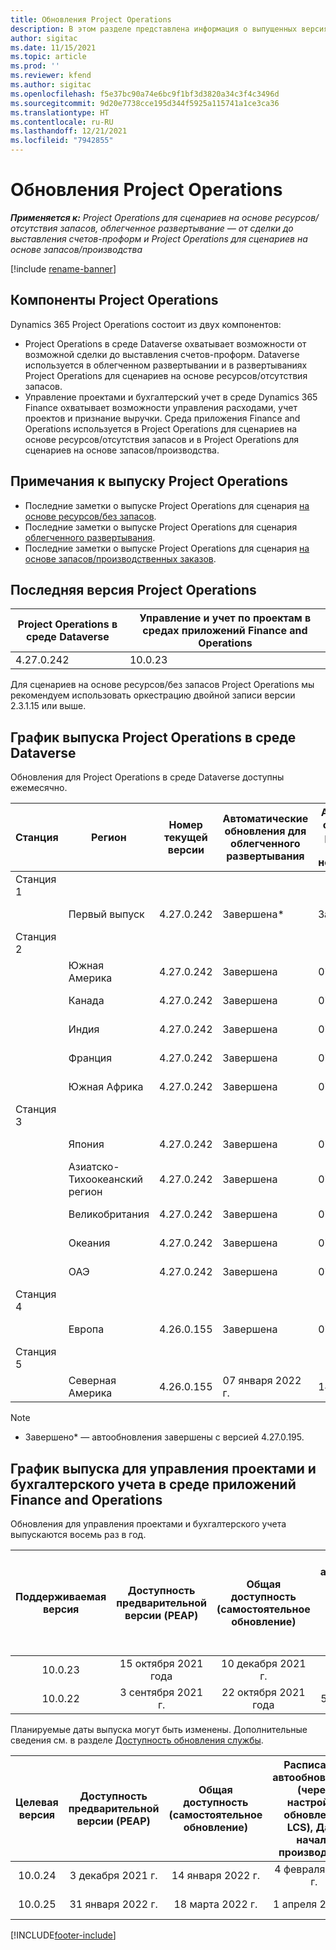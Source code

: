 ```yaml
---
title: Обновления Project Operations
description: В этом разделе представлена информация о выпущенных версиях Dynamics 365 Project Operations.
author: sigitac
ms.date: 11/15/2021
ms.topic: article
ms.prod: ''
ms.reviewer: kfend
ms.author: sigitac
ms.openlocfilehash: f5e37bc90a74e6bc9f1bf3d3820a34c3f4c3496d
ms.sourcegitcommit: 9d20e7738cce195d344f5925a115741a1ce3ca36
ms.translationtype: HT
ms.contentlocale: ru-RU
ms.lasthandoff: 12/21/2021
ms.locfileid: "7942855"
---
```

# <a name="project-operations-updates"></a>Обновления Project Operations

_**Применяется к:** Project Operations для сценариев на основе ресурсов/отсутствия запасов, облегченное развертывание — от сделки до выставления счетов-проформ и Project Operations для сценариев на основе запасов/производства_

[!include [rename-banner](~/includes/cc-data-platform-banner.md)]

## <a name="project-operations-components"></a>Компоненты Project Operations

Dynamics 365 Project Operations состоит из двух компонентов:

- Project Operations в среде Dataverse охватывает возможности от возможной сделки до выставления счетов-проформ. Dataverse используется в облегченном развертывании и в развертываниях Project Operations для сценариев на основе ресурсов/отсутствия запасов.
- Управление проектами и бухгалтерский учет в среде Dynamics 365 Finance охватывает возможности управления расходами, учет проектов и признание выручки. Среда приложения Finance and Operations используется в Project Operations для сценариев на основе ресурсов/отсутствия запасов и в Project Operations для сценариев на основе запасов/производства.

## <a name="project-operations-release-notes"></a>Примечания к выпуску Project Operations
- Последние заметки о выпуске Project Operations для сценария [на основе ресурсов/без запасов](whats-new-dec-2021-resource-based.md).
- Последние заметки о выпуске Project Operations для сценария [облегченного развертывания](../pro/whats-new/whats-new-dec-2021-lite.md).
- Последние заметки о выпуске Project Operations для сценария [на основе запасов/производственных заказов](../prod-pma/whats-new/whats-new-oct-2021-stocked.md).

## <a name="project-operations-latest-version"></a>Последняя версия Project Operations

| Project Operations в среде Dataverse | Управление и учет по проектам в средах приложений Finance and Operations | 
| --- | --- |
| 4.27.0.242 | 10.0.23 |

Для сценариев на основе ресурсов/без запасов Project Operations мы рекомендуем использовать оркестрацию двойной записи версии 2.3.1.15 или выше.

## <a name="release-schedule-for-project-operations-on-dataverse-environment"></a>График выпуска Project Operations в среде Dataverse

Обновления для Project Operations в среде Dataverse доступны ежемесячно. 

| Станция | Регион | Номер текущей версии | Автоматические обновления для облегченного развертывания | Автоматические обновления для развертывания ресурсов/нескладируемого | Следующий номер версии | Следующая общедоступная версия |
|-----------|-----------------------|-----------------|--------------------|---------------------|---------------------|---------------------|
| Станция 1 |   &nbsp;              |    &nbsp;       | &nbsp;             |      &nbsp;         |      &nbsp;         |      &nbsp;         |
|   &nbsp;  | Первый выпуск         |  4.27.0.242     | Завершена*          | Завершена*           | Подлежит уточнению                 | 14 января 2022 г.    |
| Станция 2 |   &nbsp;              |    &nbsp;       | &nbsp;             |      &nbsp;         |      &nbsp;         |      &nbsp;         |
|   &nbsp;  | Южная Америка         |  4.27.0.242     | Завершена           | 07 января 2022 г.    | Подлежит уточнению                 | 14 января 2022 г.    |
|   &nbsp;  | Канада                |  4.27.0.242     | Завершена           | 07 января 2022 г.    | Подлежит уточнению                 | 14 января 2022 г.    |
|   &nbsp;  | Индия                 |  4.27.0.242     | Завершена           | 07 января 2022 г.    | Подлежит уточнению                 | 14 января 2022 г.    |
|   &nbsp;  | Франция                |  4.27.0.242     | Завершена           | 07 января 2022 г.    | Подлежит уточнению                 | 14 января 2022 г.    |
|   &nbsp;  | Южная Африка          |  4.27.0.242     | Завершена           | 07 января 2022 г.    | Подлежит уточнению                 | 14 января 2022 г.    |
| Станция 3 |      &nbsp;           |     &nbsp;      |     &nbsp;         |      &nbsp;         |      &nbsp;         |      &nbsp;         |
|   &nbsp;  | Япония                 |  4.27.0.242     | Завершена           | 07 января 2022 г.    | Подлежит уточнению                 | 21 января 2022 г.    |
|   &nbsp;  | Азиатско-Тихоокеанский регион          |  4.27.0.242     | Завершена           | 07 января 2022 г.    | Подлежит уточнению                 | 21 января 2022 г.    |
|   &nbsp;  | Великобритания         |  4.27.0.242     | Завершена           | 07 января 2022 г.    | Подлежит уточнению                 | 21 января 2022 г.    |
|   &nbsp;  | Океания               |  4.27.0.242     | Завершена           | 07 января 2022 г.    | Подлежит уточнению                 | 21 января 2022 г.    |
|   &nbsp;  | ОАЭ  |  4.27.0.242     | Завершена           | 07 января 2022 г.    | Подлежит уточнению                 | 21 января 2022 г.    |
| Станция 4 |     &nbsp;            |     &nbsp;      |     &nbsp;         |      &nbsp;         |      &nbsp;         |      &nbsp;         |
|   &nbsp;  | Европа                |  4.26.0.155     | Завершена           | 07 января 2022 г.    | 4.27.0.242          | 10 января 2022 г.    |
| Станция 5 |     &nbsp;            |     &nbsp;      |     &nbsp;         |      &nbsp;         |      &nbsp;         |      &nbsp;         |
|   &nbsp;  | Северная Америка         |  4.26.0.155     | 07 января 2022 г.   | 14 января 2022 г.    | 4.27.0.242          | 17 января 2022 г.    |

>[!Note]
> - Завершено* — автообновления завершены с версией 4.27.0.195.


## <a name="release-schedule-for-project-management-and-accounting-in-the-finance-and-operations-apps-environment"></a>График выпуска для управления проектами и бухгалтерского учета в среде приложений Finance and Operations

Обновления для управления проектами и бухгалтерского учета выпускаются восемь раз в год.

|Поддерживаемая версия| Доступность предварительной версии (PEAP) | Общая доступность (самостоятельное обновление) | Расписание автообновления (через настройки обновления LCS), Дата начала производства |   Завершение обслуживания   |
|:---------------:|:---------------------------:|:---------------------------------:|:--------------------------------------------------------------------:|:------------------:|
|     10.0.23     |      15 октября 2021 года       |        10 декабря 2021 г.          |                          31 декабря 2021 г.                           | 18 марта 2022 г.     |
|     10.0.22     |      3 сентября 2021 г.      |        22 октября 2021 года           |                          5 ноября 2021 г.                            | 14 января 2022 г.   |


Планируемые даты выпуска могут быть изменены. Дополнительные сведения см. в разделе [Доступность обновления службы](/dynamics365/fin-ops-core/fin-ops/get-started/public-preview-releases?toc=%2fdynamics365%2ffinance%2ftoc.json).

|Целевая версия | Доступность предварительной версии (PEAP) | Общая доступность (самостоятельное обновление) | Расписание автообновления (через настройки обновления LCS), Дата начала производства |   Завершение обслуживания   |
|:---------------:|:---------------------------:|:---------------------------------:|:--------------------------------------------------------------------:|:------------------:|
|     10.0.24     |      3 декабря 2021 г.       |        14 января 2022 г.           |                          4 февраля 2022 г.                            | 15 апреля 2022 г.     |
|     10.0.25     |      31 января 2022 г.       |        18 марта 2022 г.             |                          1 апреля 2022 г.                               | 10 июня 2022 г.      |

[!INCLUDE[footer-include](../includes/footer-banner.md)]

